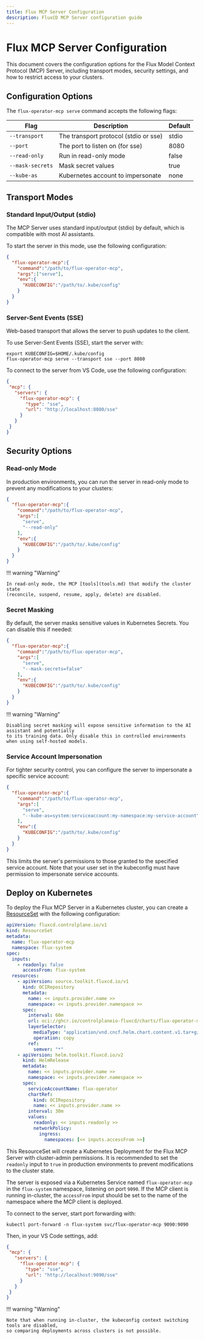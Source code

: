 ```yaml
---
title: Flux MCP Server Configuration
description: FluxCD MCP Server configuration guide
---
```


# Flux MCP Server Configuration

This document covers the configuration options for the Flux Model Context Protocol (MCP) Server,
including transport modes, security settings, and how to restrict access to your clusters.

## Configuration Options

The `flux-operator-mcp serve` command accepts the following flags:

| Flag             | Description                           | Default |
|------------------|---------------------------------------|---------|
| `--transport`    | The transport protocol (stdio or sse) | stdio   |
| `--port`         | The port to listen on (for sse)       | 8080    |
| `--read-only`    | Run in read-only mode                 | false   |
| `--mask-secrets` | Mask secret values                    | true    |
| `--kube-as`      | Kubernetes account to impersonate     | none    |

## Transport Modes

### Standard Input/Output (stdio)

The MCP Server uses standard input/output (stdio) by default, which is compatible with most AI assistants.

To start the server in this mode, use the following configuration:

```json
{
  "flux-operator-mcp":{
    "command":"/path/to/flux-operator-mcp",
    "args":["serve"],
    "env":{
      "KUBECONFIG":"/path/to/.kube/config"
    }
  }
}
```

### Server-Sent Events (SSE)

Web-based transport that allows the server to push updates to the client.

To use Server-Sent Events (SSE), start the server with:

```shell
export KUBECONFIG=$HOME/.kube/config
flux-operator-mcp serve --transport sse --port 8080
```

To connect to the server from VS Code, use the following configuration:

```json
{
 "mcp": {
   "servers": {
     "flux-operator-mcp": {
       "type": "sse",
       "url": "http://localhost:8080/sse"
     }
   }
 }
}
```

## Security Options

### Read-only Mode

In production environments, you can run the server in read-only mode to prevent any modifications to your clusters:

```json
{
  "flux-operator-mcp":{
    "command":"/path/to/flux-operator-mcp",
    "args":[
      "serve",
      "--read-only"
    ],
    "env":{
      "KUBECONFIG":"/path/to/.kube/config"
    }
  }
}
```

!!! warning "Warning"

    In read-only mode, the MCP [tools](tools.md) that modify the cluster state
    (reconcile, suspend, resume, apply, delete) are disabled.

### Secret Masking

By default, the server masks sensitive values in Kubernetes Secrets. You can disable this if needed:

```json
{
  "flux-operator-mcp":{
    "command":"/path/to/flux-operator-mcp",
    "args":[
      "serve",
      "--mask-secrets=false"
    ],
    "env":{
      "KUBECONFIG":"/path/to/.kube/config"
    }
  }
}
```

!!! warning "Warning"

    Disabling secret masking will expose sensitive information to the AI assistant and potentially
    to its training data. Only disable this in controlled environments when using self-hosted models.

### Service Account Impersonation

For tighter security control, you can configure the server to impersonate a specific service account:

```json
{
  "flux-operator-mcp":{
    "command":"/path/to/flux-operator-mcp",
    "args":[
      "serve",
      "--kube-as=system:serviceaccount:my-namespace:my-service-account"
    ],
    "env":{
      "KUBECONFIG":"/path/to/.kube/config"
    }
  }
}
```

This limits the server's permissions to those granted to the specified service account.
Note that your user set in the kubeconfig must have permission to impersonate service accounts.

## Deploy on Kubernetes

To deploy the Flux MCP Server in a Kubernetes cluster, you can create a
[ResourceSet](../operator/resourcesets/app-definition.md) with the following configuration:

```yaml
apiVersion: fluxcd.controlplane.io/v1
kind: ResourceSet
metadata:
  name: flux-operator-mcp
  namespace: flux-system
spec:
  inputs:
    - readonly: false
      accessFrom: flux-system
  resources:
    - apiVersion: source.toolkit.fluxcd.io/v1
      kind: OCIRepository
      metadata:
        name: << inputs.provider.name >>
        namespace: << inputs.provider.namespace >>
      spec:
        interval: 60m
        url: oci://ghcr.io/controlplaneio-fluxcd/charts/flux-operator-mcp
        layerSelector:
          mediaType: "application/vnd.cncf.helm.chart.content.v1.tar+gzip"
          operation: copy
        ref:
          semver: "*"
    - apiVersion: helm.toolkit.fluxcd.io/v2
      kind: HelmRelease
      metadata:
        name: << inputs.provider.name >>
        namespace: << inputs.provider.namespace >>
      spec:
        serviceAccountName: flux-operator
        chartRef:
          kind: OCIRepository
          name: << inputs.provider.name >>
        interval: 30m
        values:
          readonly: << inputs.readonly >>
          networkPolicy:
            ingress:
              namespaces: [<< inputs.accessFrom >>]
```

This ResourceSet will create a Kubernetes Deployment for the Flux MCP Server
with cluster-admin permissions. It is recommended to set the `readonly` input to `true`
in production environments to prevent modifications to the cluster state.

The server is exposed via a Kubernetes Service named `flux-operator-mcp`
in the `flux-system` namespace, listening on port `9090`. If the MCP client
is running in-cluster, the `accessFrom` input should be set to the name of the
namespace where the MCP client is deployed.

To connect to the server, start port forwarding with:

```shell
kubectl port-forward -n flux-system svc/flux-operator-mcp 9090:9090
```

Then, in your VS Code settings, add:

```json
{
 "mcp": {
   "servers": {
     "flux-operator-mcp": {
       "type": "sse",
       "url": "http://localhost:9090/sse"
     }
   }
 }
}
```

!!! warning "Warning"

    Note that when running in-cluster, the kubeconfig context switching tools are disabled,
    so comparing deployments across clusters is not possible.
